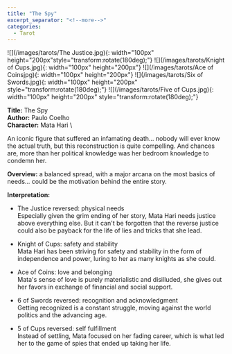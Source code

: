 ```yaml
---
title: "The Spy"
excerpt_separator: "<!--more-->"
categories:
  - Tarot
---
```


![](/images/tarots/The Justice.jpg){: width="100px" height="200px"style="transform:rotate(180deg);"}
![](/images/tarots/Knight of Cups.jpg){: width="100px" height="200px"}
![](/images/tarots/Ace of Coinsjpg){: width="100px" height="200px"}
![](/images/tarots/Six of Swords.jpg){: width="100px" height="200px" style="transform:rotate(180deg);"}
![](/images/tarots/Five of Cups.jpg){: width="100px" height="200px" style="transform:rotate(180deg);"}

**Title:** The Spy \
**Author:** Paulo Coelho \
**Character:** Mata Hari \

An iconic figure that suffered an infamating death... nobody will ever know the actual truth, but this reconstruction is quite compelling. And chances are, more than her political knowledge was her bedroom knowledge to condemn her.

<!--more-->

**Overview:** a balanced spread, with a major arcana on the most basics of needs... could be the motivation behind the entire story.

**Interpretation:**

* The Justice reversed: physical needs \
Especially given the grim ending of her story, Mata Hari needs justice above everything else. But it can't be forgotten that the reverse justice could also be payback for the life of lies and tricks that she lead.

* Knight of Cups: safety and stability \
Mata Hari has been striving for safety and stability in the form of independence and power, luring to her as many knights as she could.

* Ace of Coins: love and belonging \
Mata's sense of love is purely materialistic and disilluded, she gives out her favors in exchange of financial and social support.

* 6 of Swords reversed: recognition and acknowledgment \
Getting recognized is a constant struggle, moving against the world politics and the advancing age.

* 5 of Cups reversed: self fulfillment \
Instead of settling, Mata focused on her fading career, which is what led her to the game of spies that ended up taking her life.